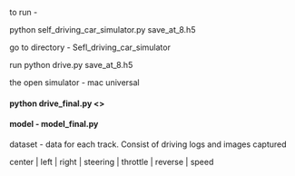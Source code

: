 to run - 

python self_driving_car_simulator.py save_at_8.h5




go to directory - Sefl_driving_car_simulator

run python drive.py save_at_8.h5

the open simulator - mac universal


#### python drive_final.py  <<Run this>>
#### model - model_final.py


dataset - data for each track. Consist of driving logs and images captured


center | left | right | steering | throttle | reverse | speed 